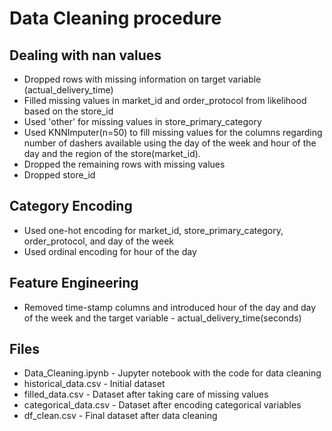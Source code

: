 # Data Cleaning procedure

## Dealing with nan values

* Dropped rows with missing information on target variable (actual_delivery_time) 
* Filled missing values in market_id and order_protocol from likelihood based on the store_id
* Used 'other' for missing values in store_primary_category
* Used KNNImputer(n=50) to fill missing values for the columns regarding number of dashers available using the day of the week and hour of the day and the region of the store(market_id).
* Dropped the remaining rows with missing values
* Dropped store_id

## Category Encoding

* Used one-hot encoding for market_id, store_primary_category, order_protocol, and day of the week
* Used ordinal encoding for hour of the day

## Feature Engineering

* Removed time-stamp columns and introduced hour of the day and day of the week and the target variable - actual_delivery_time(seconds)

## Files

* Data_Cleaning.ipynb - Jupyter notebook with the code for data cleaning
* historical_data.csv - Initial dataset
* filled_data.csv - Dataset after taking care of missing values
* categorical_data.csv - Dataset after encoding categorical variables
* df_clean.csv - Final dataset after data cleaning